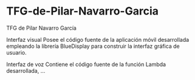 # TFG-de-Pilar-Navarro-Garcia
TFG de Pilar Navarro García

Interfaz visual
Posee el código fuente de la aplicación móvil desarrollada empleando la librería BlueDisplay para construir la interfaz gráfica de usuario.

Interfaz de voz
Contiene el código fuente de la función Lambda desarrollada, ...
